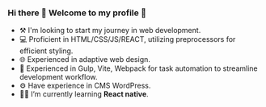 ### Hi there 👋 Welcome to my profile 💜

- ⚒ I'm looking to start my journey in web development.
- 💻 Proficient in HTML/CSS/JS/REACT, utilizing preprocessors for efficient styling.
- 🌐 Experienced in adaptive web design.
- 🔄 Experienced in Gulp, Vite, Webpack for task automation to streamline development workflow.
- ⚙️ Have experience in CMS WordPress.
- 👨‍🎓 I’m currently learning **React native**.

